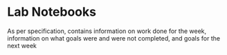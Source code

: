 # Lab Notebooks
As per specification, contains information on work done for the week, information on what goals were and were not completed, and goals for the next week